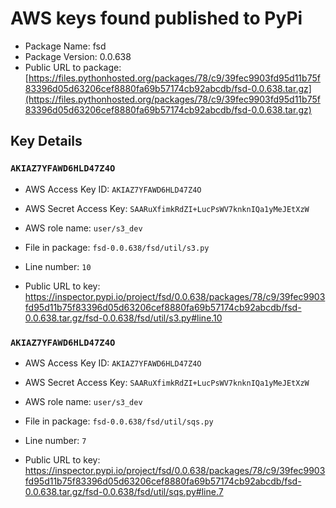 # AWS keys found published to PyPi

* Package Name: fsd
* Package Version: 0.0.638
* Public URL to package: [https://files.pythonhosted.org/packages/78/c9/39fec9903fd95d11b75f83396d05d63206cef8880fa69b57174cb92abcdb/fsd-0.0.638.tar.gz](https://files.pythonhosted.org/packages/78/c9/39fec9903fd95d11b75f83396d05d63206cef8880fa69b57174cb92abcdb/fsd-0.0.638.tar.gz)

## Key Details

### `AKIAZ7YFAWD6HLD47Z4O`

* AWS Access Key ID: `AKIAZ7YFAWD6HLD47Z4O`
* AWS Secret Access Key: `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` 
* AWS role name: `user/s3_dev`
* File in package: `fsd-0.0.638/fsd/util/s3.py`
* Line number: `10`

* Public URL to key: https://inspector.pypi.io/project/fsd/0.0.638/packages/78/c9/39fec9903fd95d11b75f83396d05d63206cef8880fa69b57174cb92abcdb/fsd-0.0.638.tar.gz/fsd-0.0.638/fsd/util/s3.py#line.10



### `AKIAZ7YFAWD6HLD47Z4O`

* AWS Access Key ID: `AKIAZ7YFAWD6HLD47Z4O`
* AWS Secret Access Key: `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` 
* AWS role name: `user/s3_dev`
* File in package: `fsd-0.0.638/fsd/util/sqs.py`
* Line number: `7`

* Public URL to key: https://inspector.pypi.io/project/fsd/0.0.638/packages/78/c9/39fec9903fd95d11b75f83396d05d63206cef8880fa69b57174cb92abcdb/fsd-0.0.638.tar.gz/fsd-0.0.638/fsd/util/sqs.py#line.7


